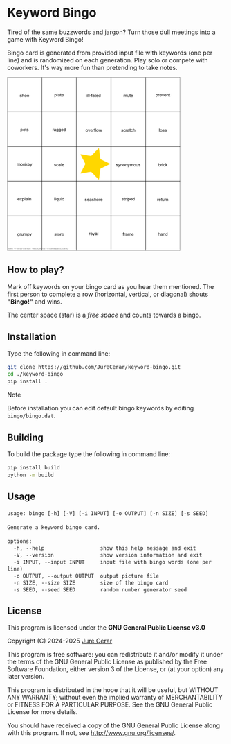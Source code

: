 # Keyword Bingo

Tired of the same buzzwords and jargon? Turn those dull meetings into a game with Keyword Bingo!

Bingo card is generated from provided input file with keywords (one per line) and is randomized on each generation. Play solo or compete with coworkers. It's way more fun than pretending to take notes. 

<img src="docs/image.png" alt="bingo" width="400"/>

## How to play?

Mark off keywords on your bingo card as you hear them mentioned. The first person to complete a row (horizontal, vertical, or diagonal) shouts __"Bingo!"__ and wins.

The center space (star) is a _free space_ and counts towards a bingo.

## Installation

Type the following in command line:

```bash
git clone https://github.com/JureCerar/keyword-bingo.git
cd ./keyword-bingo
pip install .
```

> [!NOTE]
> Before installation you can edit default bingo keywords by editing `bingo/bingo.dat`.

## Building

To build the package type the following in command line:

```bash
pip install build
python -m build
```

## Usage

```
usage: bingo [-h] [-V] [-i INPUT] [-o OUTPUT] [-n SIZE] [-s SEED]

Generate a keyword bingo card.

options:
  -h, --help                  show this help message and exit
  -V, --version               show version information and exit
  -i INPUT, --input INPUT     input file with bingo words (one per line)
  -o OUTPUT, --output OUTPUT  output picture file
  -n SIZE, --size SIZE        size of the bingo card
  -s SEED, --seed SEED        random number generator seed
```

## License

This program is licensed under the __GNU General Public License v3.0__

Copyright (C) 2024-2025 [Jure Cerar](https://github.com/JureCerar)

This program is free software: you can redistribute it and/or modify it under the terms of the GNU General Public License as published by the Free Software Foundation, either version 3 of the License, or (at your option) any later version.

This program is distributed in the hope that it will be useful, but WITHOUT ANY WARRANTY; without even the implied warranty of MERCHANTABILITY or FITNESS FOR A PARTICULAR PURPOSE. See the GNU General Public License for more details.

You should have received a copy of the GNU General Public License along with this program. If not, see http://www.gnu.org/licenses/.